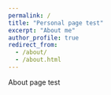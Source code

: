 ```yaml
---
permalink: /
title: "Personal page test"
excerpt: "About me"
author_profile: true
redirect_from: 
  - /about/
  - /about.html
---
```



About page test

